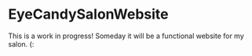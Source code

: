 # EyeCandySalonWebsite
This is a work in progress! Someday it will be a functional website for my salon. (:
